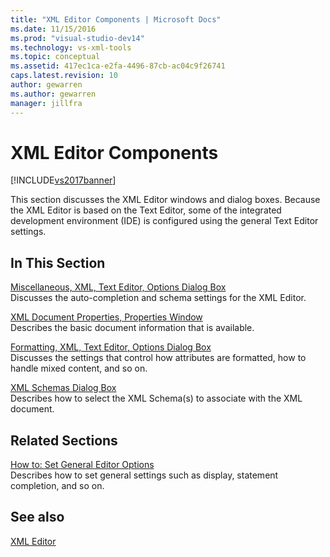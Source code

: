 ```yaml
---
title: "XML Editor Components | Microsoft Docs"
ms.date: 11/15/2016
ms.prod: "visual-studio-dev14"
ms.technology: vs-xml-tools
ms.topic: conceptual
ms.assetid: 417ec1ca-e2fa-4496-87cb-ac04c9f26741
caps.latest.revision: 10
author: gewarren
ms.author: gewarren
manager: jillfra
---
```

# XML Editor Components
[!INCLUDE[vs2017banner](../includes/vs2017banner.md)]

This section discusses the XML Editor windows and dialog boxes. Because the XML Editor is based on the Text Editor, some of the integrated development environment (IDE) is configured using the general Text Editor settings.  
  
## In This Section  
 [Miscellaneous, XML, Text Editor, Options Dialog Box](../xml-tools/miscellaneous-xml-text-editor-options-dialog-box.md)  
 Discusses the auto-completion and schema settings for the XML Editor.  
  
 [XML Document Properties, Properties Window](../xml-tools/xml-document-properties-properties-window.md)  
 Describes the basic document information that is available.  
  
 [Formatting, XML, Text Editor, Options Dialog Box](../xml-tools/formatting-xml-text-editor-options-dialog-box.md)  
 Discusses the settings that control how attributes are formatted, how to handle mixed content, and so on.  
  
 [XML Schemas Dialog Box](../xml-tools/xml-schemas-dialog-box.md)  
 Describes how to select the XML Schema(s) to associate with the XML document.  
  
## Related Sections  
 [How to: Set General Editor Options](https://msdn.microsoft.com/704e4a7b-2162-4bed-8a47-f4f6ffec98c2)  
 Describes how to set general settings such as display, statement completion, and so on.  
  
## See also  
 [XML Editor](../xml-tools/xml-editor.md)
